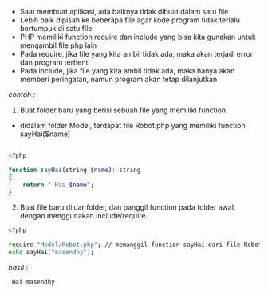 - Saat membuat aplikasi, ada baiknya tidak dibuat dalam satu file
- Lebih baik dipisah ke beberapa file agar kode program tidak terlalu bertumpuk di satu file
- PHP memiliki function require dan include yang bisa kita gunakan untuk mengambil file php lain
- Pada require, jika file yang kita ambil tidak ada, maka akan terjadi error dan program terhenti
- Pada include, jika file yang kita ambil tidak ada, maka hanya akan memberi peringatan, namun program akan tetap dilanjutkan

_contoh :_

1. Buat folder baru yang berisi sebuah file yang memiliki function.

- didalam folder Model, terdapat file Robot.php yang memiliki function sayHai($name)

```zsh

<?php

function sayHai(string $name): string
{
    return " Hai $name";
}
```

2. Buat file baru diluar folder, dan panggil function pada folder awal, dengan menggunakan include/require.

```zsh
<?php

require "Model/Robot.php"; // memanggil function sayHai dari file Robot.php
echo sayHai("masendhy");
```

_hasil :_

```zsh
 Hai masendhy
```
